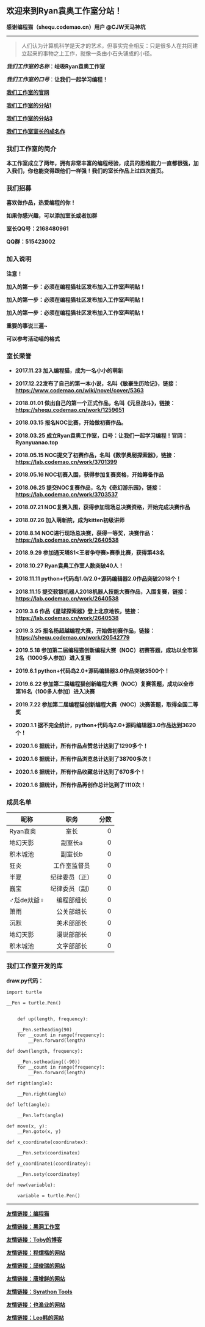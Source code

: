 ## 欢迎来到Ryan袁奥工作室分站！

**感谢编程猫（shequ.codemao.cn）用户 @CJW天马神坑**

***

>人们认为计算机科学是天才的艺术，但事实完全相反：只是很多人在共同建立起来的事物之上工作，就像一条由小石头铺成的小径。

***我们工作室的名称***：**~~垃圾~~Ryan袁奥工作室**

***我们工作室的口号***：**让我们一起学习编程！**

**[我们工作室的官网](http://www.bianchengmao.icoc.bz/)**

**[我们工作室的分站1](http://ryanyuanao.sxl.cn/)**

**[我们工作室的分站3](http://ryanyuanao.top/)**

**[我们工作室室长的成名作](https://shequ.codemao.cn/work/2640538)**

### 我们工作室的简介

**本工作室成立了两年，拥有非常丰富的编程经验，成员的思维能力一直都很强，加入我们，你也能变得跟他们一样强！我们的室长作品上过四次首页。**

### 我们招募

**喜欢做作品，热爱编程的你！**

**如果你感兴趣，可以添加室长或者加群**

**室长QQ号：2168480961**

**QQ群：515423002**

### 加入说明

**注意！**

**加入的第一步：必须在编程猫社区发布加入工作室声明贴！**

**加入的第一步：必须在编程猫社区发布加入工作室声明贴！**

**加入的第一步：必须在编程猫社区发布加入工作室声明贴！**

**重要的事说三遍~**

**可以参考活动喵的格式**

### 室长荣誉

- **2017.11.23 加入编程猫，成为一名小小的萌新**

- **2017.12.22发布了自己的第一本小说，名叫《敏豪生历险记》，链接：https://www.codemao.cn/wiki/novel/cover/5363**

- **2018.01.01 做出自己的第一个正式作品，名叫《元旦战斗》，链接：https://shequ.codemao.cn/work/1259651**

- **2018.03.15 报名NOC比赛，开始做初赛作品。**

- **2018.03.25 成立Ryan袁奥工作室，口号：让我们一起学习编程！官网：Ryanyuanao.top**

- **2018.05.15 NOC提交了初赛作品，名叫《数学奥秘探索器》，链接：https://lab.codemao.cn/work/3701399**

- **2018.05.16 NOC初赛入围，获得参加复赛资格，开始筹备作品**

- **2018.06.25 提交NOC复赛作品，名为《奇幻游乐园》，链接：https://lab.codemao.cn/work/3703537**

- **2018.07.21 NOC复赛入围，获得参加现场总决赛资格，开始完成决赛作品**

- **2018.07.26 加入萌新院，成为kitten初级讲师**

- **2018.8.14 NOC进行现场总决赛，获得一等奖，决赛作品：https://lab.codemao.cn/work/2640538**

- **2018.9.29 参加通天塔S1<王者争夺赛>赛季比赛，获得第43名**

- **2018.10.27 Ryan袁奥工作室人数突破40人！**

- **2018.11.11 python+代码岛1.0/2.0+源码编辑器2.0作品突破2018个！**

- **2018.11.15 提交软银机器人2018机器人技能大赛作品，入围复赛，链接：https://lab.codemao.cn/work/2640538**

- **2019.3.6 作品《星球探索器》登上北京地铁，链接：https://lab.codemao.cn/work/2640538**

- **2019.3.25 报名杨超越编程大赛，开始做初赛作品，链接：https://shequ.codemao.cn/work/20542779**

- **2019.5.18 参加第二届编程猫创新编程大赛（NOC）初赛答题，成功以全市第2名（1000多人参加）进入复赛**

- **2019.6.1 python+代码岛2.0+源码编辑器3.0作品突破3500个！**

- **2019.6.22 参加第二届编程猫创新编程大赛（NOC）复赛答题，成功以全市第16名（100多人参加）进入决赛**

- **2019.7.22 参加第二届编程猫创新编程大赛（NOC）决赛答题，取得全国二等奖**

- **2020.1.1 据不完全统计，python+代码岛2.0+源码编辑器3.0作品达到3620个！**

- **2020.1.6 据统计，所有作品点赞总计达到了1290多个！**

- **2020.1.6 据统计，所有作品浏览总计达到了38700多次！**

- **2020.1.6 据统计，所有作品收藏总计达到了670多个！**

- **2020.1.6 据统计，所有作品再创作总计达到了1110次！**

### 成员名单

昵称|职务|分数
--|:--:|--:
Ryan袁奥|室长|0
地幻天影|副室长a|0
积木城池|副室长b|0
狂炎|工作室监督员|0
半夏|纪律委员（正）|0
巍宝|纪律委员（副）|0
♂尨de夶爺♀ |编程部组长|0
箫雨|公关部组长|0
沉默|美术部部长|0
地幻天影|漫说部部长|0
积木城池|文字部部长|0

### 我们工作室开发的库

**draw.py代码：**



    import turtle

    __Pen = turtle.Pen()


        def up(length, frequency):

        __Pen.setheading(90)
        for __count in range(frequency):
            __Pen.forward(length)

    def down(length, frequency):

        __Pen.setheading((-90))
        for __count in range(frequency):
            __Pen.forward(length)

    def right(angle):

        __Pen.right(angle)

    def left(angle):

        __Pen.left(angle)

    def move(x, y):
        __Pen.goto(x, y)

    def x_coordinate(coordinatex):

        __Pen.setx(coordinatex)

    def y_coordinate1(coordinatey):

        __Pen.sety(coordinatey)

    def new(variable):

        variable = turtle.Pen()

***

**[友情链接：编程猫](http://www.codemao.cn/)**

**[友情链接：黑洞工作室](http://h.bu40.com/)**

**[友情链接：Toby的博客](https://programertobylai.github.io/)**

**[友情链接：程熠楷的网站](https://bcmmc.github.io/)**

**[友情链接：邱俊瑞的网站](https://qiujunrui.github.io/)**

**[友情链接：唐增鲜的网站](https://tangzengxian.github.io/)**

**[友情链接：Syrathon Tools](https://tools.syrathon.com/)**

**[友情链接：也渔业的网站](https://ye-yu-ye.github.io/)**

**[友情链接：Leo韩的网站](https://leohan666.github.io/)**






